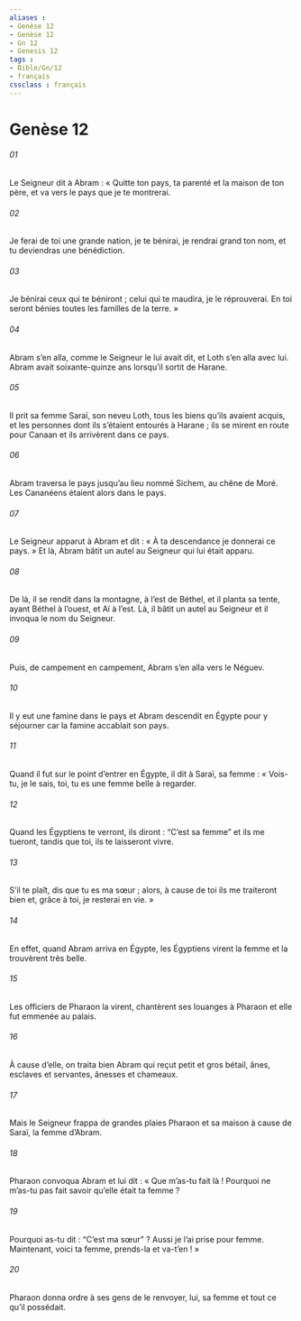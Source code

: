 ```yaml
---
aliases : 
- Genèse 12
- Genèse 12
- Gn 12
- Genesis 12
tags : 
- Bible/Gn/12
- français
cssclass : français
---
```


# Genèse 12

###### 01
Le Seigneur dit à Abram :
« Quitte ton pays, ta parenté et la maison de ton père, et va vers le pays que je te montrerai.
###### 02
Je ferai de toi une grande nation, je te bénirai,
je rendrai grand ton nom,
et tu deviendras une bénédiction.
###### 03
Je bénirai ceux qui te béniront ;
celui qui te maudira, je le réprouverai.
En toi seront bénies toutes les familles de la terre. »
###### 04
Abram s’en alla, comme le Seigneur le lui avait dit, et Loth s’en alla avec lui. Abram avait soixante-quinze ans lorsqu’il sortit de Harane.
###### 05
Il prit sa femme Saraï, son neveu Loth, tous les biens qu’ils avaient acquis, et les personnes dont ils s’étaient entourés à Harane ; ils se mirent en route pour Canaan et ils arrivèrent dans ce pays.
###### 06
Abram traversa le pays jusqu’au lieu nommé Sichem, au chêne de Moré. Les Cananéens étaient alors dans le pays.
###### 07
Le Seigneur apparut à Abram et dit : « À ta descendance je donnerai ce pays. » Et là, Abram bâtit un autel au Seigneur qui lui était apparu.
###### 08
De là, il se rendit dans la montagne, à l’est de Béthel, et il planta sa tente, ayant Béthel à l’ouest, et Aï à l’est. Là, il bâtit un autel au Seigneur et il invoqua le nom du Seigneur.
###### 09
Puis, de campement en campement, Abram s’en alla vers le Néguev.
###### 10
Il y eut une famine dans le pays et Abram descendit en Égypte pour y séjourner car la famine accablait son pays.
###### 11
Quand il fut sur le point d’entrer en Égypte, il dit à Saraï, sa femme : « Vois-tu, je le sais, toi, tu es une femme belle à regarder.
###### 12
Quand les Égyptiens te verront, ils diront : “C’est sa femme” et ils me tueront, tandis que toi, ils te laisseront vivre.
###### 13
S’il te plaît, dis que tu es ma sœur ; alors, à cause de toi ils me traiteront bien et, grâce à toi, je resterai en vie. »
###### 14
En effet, quand Abram arriva en Égypte, les Égyptiens virent la femme et la trouvèrent très belle.
###### 15
Les officiers de Pharaon la virent, chantèrent ses louanges à Pharaon et elle fut emmenée au palais.
###### 16
À cause d’elle, on traita bien Abram qui reçut petit et gros bétail, ânes, esclaves et servantes, ânesses et chameaux.
###### 17
Mais le Seigneur frappa de grandes plaies Pharaon et sa maison à cause de Saraï, la femme d’Abram.
###### 18
Pharaon convoqua Abram et lui dit : « Que m’as-tu fait là ! Pourquoi ne m’as-tu pas fait savoir qu’elle était ta femme ?
###### 19
Pourquoi as-tu dit : “C’est ma sœur” ? Aussi je l’ai prise pour femme. Maintenant, voici ta femme, prends-la et va-t’en ! »
###### 20
Pharaon donna ordre à ses gens de le renvoyer, lui, sa femme et tout ce qu’il possédait.
